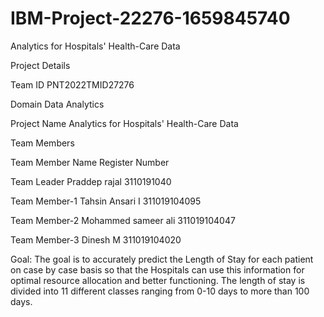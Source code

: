 # IBM-Project-22276-1659845740

Analytics for Hospitals' Health-Care Data

Project Details

Team ID	PNT2022TMID27276

Domain	Data Analytics

Project Name	Analytics for Hospitals' Health-Care Data

Team Members

Team Member	Name	Register Number

Team Leader	Praddep rajal	3110191040

Team Member-1	Tahsin Ansari I	311019104095

Team Member-2	Mohammed sameer ali 311019104047

Team Member-3	Dinesh M	311019104020

Goal:
The goal is to accurately predict the Length of Stay for each patient on case by case basis so that the Hospitals can use this information for optimal resource allocation and better functioning. The length of stay is divided into 11 different classes ranging from 0-10 days to more than 100 days.
